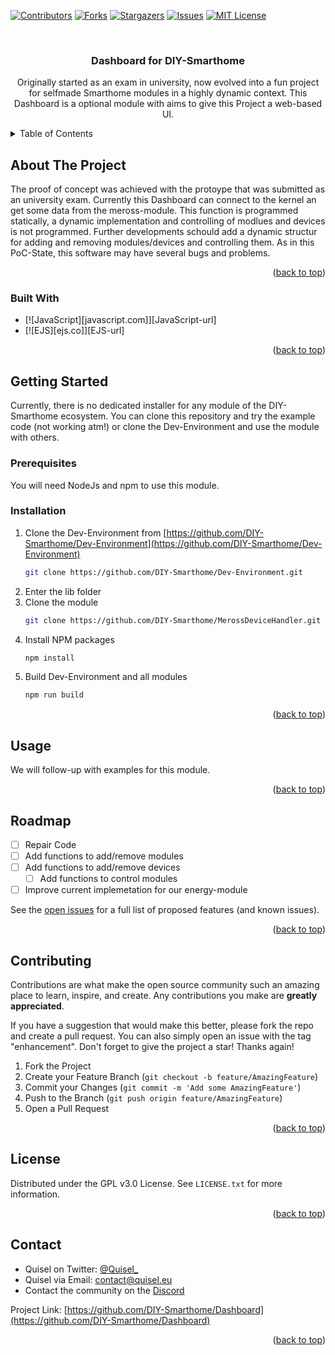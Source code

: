 <!-- Improved compatibility of back to top link: See: https://github.com/othneildrew/Best-README-Template/pull/73 -->
<a name="readme-top"></a>

[![Contributors][contributors-shield]][contributors-url]
[![Forks][forks-shield]][forks-url]
[![Stargazers][stars-shield]][stars-url]
[![Issues][issues-shield]][issues-url]
[![MIT License][license-shield]][license-url]



<!-- PROJECT LOGO -->
<br />
<div align="center">
  <!--<a href="https://github.com/DIY-Smarthome/Dashboard">
    <img src="images/logo.png" alt="Logo" width="80" height="80">
  </a>-->

<h3 align="center">Dashboard for DIY-Smarthome</h3>
  <p align="center">
    Originally started as an exam in university, now evolved into a fun project for selfmade Smarthome modules in a highly dynamic context. This Dashboard is a optional module with aims to give this Project a web-based UI.
    <br />
    <!--<a href="https://github.com/DIY-Smarthome/Dashboard"><strong>Explore the docs »</strong></a>
    <br />
    <br />
    <a href="https://github.com/DIY-Smarthome/Dashboard">View Demo</a>
    ·
    <a href="https://github.com/DIY-Smarthome/Dashboard/issues">Report Bug</a>
    ·
    <a href="https://github.com/DIY-Smarthome/Dashboard/issues">Request Feature</a>-->
  </p>
</div>



<!-- TABLE OF CONTENTS -->
<details>
  <summary>Table of Contents</summary>
  <ol>
    <li>
      <a href="#about-the-project">About The Project</a>
      <ul>
        <li><a href="#built-with">Built With</a></li>
      </ul>
    </li>
    <li>
      <a href="#getting-started">Getting Started</a>
      <ul>
        <li><a href="#prerequisites">Prerequisites</a></li>
        <li><a href="#installation">Installation</a></li>
      </ul>
    </li>
    <li><a href="#usage">Usage</a></li>
    <li><a href="#roadmap">Roadmap</a></li>
    <li><a href="#contributing">Contributing</a></li>
    <li><a href="#license">License</a></li>
    <li><a href="#contact">Contact</a></li>
    <li><a href="#acknowledgments">Acknowledgments</a></li>
  </ol>
</details>



<!-- ABOUT THE PROJECT -->
## About The Project

<!--[![Product Name Screen Shot][product-screenshot]](https://example.com)-->

The proof of concept was achieved with the protoype that was submitted as an university exam.
Currently this Dashboard can connect to the kernel an get some data from the meross-module. 
This function is programmed statically, a dynamic implementation and controlling of modlues and devices is not programmed.
Further developments schould add a dynamic structur for adding and removing modules/devices and controlling them.
As in this PoC-State, this software may have several bugs and problems.

<p align="right">(<a href="#readme-top">back to top</a>)</p>



### Built With

* [![JavaScript][javascript.com]][JavaScript-url]
* [![EJS][ejs.co]][EJS-url]

<p align="right">(<a href="#readme-top">back to top</a>)</p>



<!-- GETTING STARTED -->
## Getting Started

Currently, there is no dedicated installer for any module of the DIY-Smarthome ecosystem. You can clone this repository and try the example code (not working atm!) or clone the Dev-Environment and use the module with others.

### Prerequisites

You will need NodeJs and npm to use this module.

### Installation

1. Clone the Dev-Environment from [https://github.com/DIY-Smarthome/Dev-Environment](https://github.com/DIY-Smarthome/Dev-Environment)
   ```sh
   git clone https://github.com/DIY-Smarthome/Dev-Environment.git
   ```
2. Enter the lib folder
3. Clone the module
    ```sh
   git clone https://github.com/DIY-Smarthome/MerossDeviceHandler.git
   ```
4. Install NPM packages
   ```sh
   npm install
   ```
5. Build Dev-Environment and all modules
    ```sh
   npm run build
   ```

<p align="right">(<a href="#readme-top">back to top</a>)</p>



<!-- USAGE EXAMPLES -->
## Usage

We will follow-up with examples for this module.

<p align="right">(<a href="#readme-top">back to top</a>)</p>



<!-- ROADMAP -->
## Roadmap

- [ ] Repair Code
- [ ] Add functions to add/remove modules
- [ ] Add functions to add/remove devices
    - [ ] Add functions to control modules
- [ ] Improve current implemetation for our energy-module

See the [open issues](https://github.com/DIY-Smarthome/Dashboard/issues) for a full list of proposed features (and known issues).

<p align="right">(<a href="#readme-top">back to top</a>)</p>



<!-- CONTRIBUTING -->
## Contributing

Contributions are what make the open source community such an amazing place to learn, inspire, and create. Any contributions you make are **greatly appreciated**.

If you have a suggestion that would make this better, please fork the repo and create a pull request. You can also simply open an issue with the tag "enhancement".
Don't forget to give the project a star! Thanks again!

1. Fork the Project
2. Create your Feature Branch (`git checkout -b feature/AmazingFeature`)
3. Commit your Changes (`git commit -m 'Add some AmazingFeature'`)
4. Push to the Branch (`git push origin feature/AmazingFeature`)
5. Open a Pull Request

<p align="right">(<a href="#readme-top">back to top</a>)</p>



<!-- LICENSE -->
## License

Distributed under the GPL v3.0 License. See `LICENSE.txt` for more information.

<p align="right">(<a href="#readme-top">back to top</a>)</p>



<!-- CONTACT -->
## Contact

- Quisel on Twitter: [@Quisel_](https://twitter.com/@Quisel_)
- Quisel via Email: contact@quisel.eu
- Contact the community on the [Discord](https://discord.gg/dEekZny)

Project Link: [https://github.com/DIY-Smarthome/Dashboard](https://github.com/DIY-Smarthome/Dashboard)

<p align="right">(<a href="#readme-top">back to top</a>)</p>

<!-- MARKDOWN LINKS & IMAGES -->
<!-- https://www.markdownguide.org/basic-syntax/#reference-style-links -->
[contributors-shield]: https://img.shields.io/github/contributors/DIY-Smarthome/Dashboard.svg?style=for-the-badge
[contributors-url]: https://github.com/DIY-Smarthome/Dashboard/graphs/contributors
[forks-shield]: https://img.shields.io/github/forks/DIY-Smarthome/Dashboard.svg?style=for-the-badge
[forks-url]: https://github.com/DIY-Smarthome/Dashboard/network/members
[stars-shield]: https://img.shields.io/github/stars/DIY-Smarthome/Dashboard.svg?style=for-the-badge
[stars-url]: https://github.com/DIY-Smarthome/Dashboard/stargazers
[issues-shield]: https://img.shields.io/github/issues/DIY-Smarthome/Dashboard.svg?style=for-the-badge
[issues-url]: https://github.com/DIY-Smarthome/Dashboard/issues
[license-shield]: https://img.shields.io/github/license/DIY-Smarthome/Dashboard.svg?style=for-the-badge
[license-url]: https://github.com/DIY-Smarthome/Dashboard/blob/master/LICENSE.md
[TypeScript.org]: https://img.shields.io/badge/TypeScript-0769AD?style=for-the-badge&logo=typescript&logoColor=white
[TypeScript-url]: https://typescript.org
